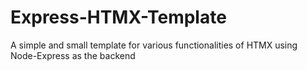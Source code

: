 # Express-HTMX-Template
A simple and small template for various functionalities of HTMX using Node-Express as the backend
